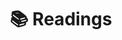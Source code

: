 ---
title: 📚 Readings
heading: reads
books:
  - name: Veronika Decides to Die
    thumbnail: veronika_decides_to_die.jpg
    link: https://www.goodreads.com/book/show/1431.Veronika_Decides_to_Die
    author: Paulo Coelho
  - name: The alchemist
    thumbnail: the_alchemist.jpg
    link: https://www.goodreads.com/book/show/18144590-the-alchemist
    author: Paulo Coelho
  - name: The Zahir
    thumbnail: the_zahir.jpg
    link: https://www.goodreads.com/book/show/1427.The_Zahir
    author: Paulo Coelho
  - name: The Devil and Miss Prym
    thumbnail: the_devil_and_miss_prym.jpg
    link: https://www.goodreads.com/book/show/4008.The_Devil_and_Miss_Prym
    author: Paulo Coelho
  - name: Nine Pints
    thumbnail: nine_pints.jpg
    link: https://www.goodreads.com/book/show/38232376-nine-pints
    author: Rose George
---